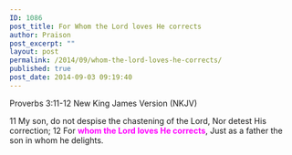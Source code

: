 ```yaml
---
ID: 1086
post_title: For Whom the Lord loves He corrects
author: Praison
post_excerpt: ""
layout: post
permalink: /2014/09/whom-the-lord-loves-he-corrects/
published: true
post_date: 2014-09-03 09:19:40
---
```

Proverbs 3:11-12
New King James Version (NKJV)

11 My son, do not despise the chastening of the Lord,
Nor detest His correction;
12 For <span style="color: #ff00ff;"><strong>whom the Lord loves He corrects</strong></span>,
Just as a father the son in whom he delights.